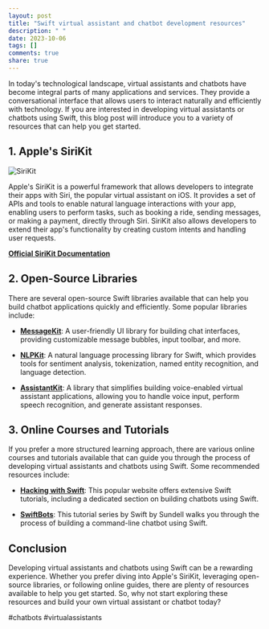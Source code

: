 ```yaml
---
layout: post
title: "Swift virtual assistant and chatbot development resources"
description: " "
date: 2023-10-06
tags: []
comments: true
share: true
---
```


In today's technological landscape, virtual assistants and chatbots have become integral parts of many applications and services. They provide a conversational interface that allows users to interact naturally and efficiently with technology. If you are interested in developing virtual assistants or chatbots using Swift, this blog post will introduce you to a variety of resources that can help you get started.

## 1. Apple's SiriKit

![SiriKit](https://example.com/sirikit.png)

Apple's SiriKit is a powerful framework that allows developers to integrate their apps with Siri, the popular virtual assistant on iOS. It provides a set of APIs and tools to enable natural language interactions with your app, enabling users to perform tasks, such as booking a ride, sending messages, or making a payment, directly through Siri. SiriKit also allows developers to extend their app's functionality by creating custom intents and handling user requests.

**[Official SiriKit Documentation](https://developer.apple.com/documentation/sirikit)**

## 2. Open-Source Libraries

There are several open-source Swift libraries available that can help you build chatbot applications quickly and efficiently. Some popular libraries include:

- **[MessageKit](https://github.com/MessageKit/MessageKit)**: A user-friendly UI library for building chat interfaces, providing customizable message bubbles, input toolbar, and more.

- **[NLPKit](https://github.com/jcavar/nlpkit)**: A natural language processing library for Swift, which provides tools for sentiment analysis, tokenization, named entity recognition, and language detection.

- **[AssistantKit](https://github.com/chrisamanse/AssistantKit)**: A library that simplifies building voice-enabled virtual assistant applications, allowing you to handle voice input, perform speech recognition, and generate assistant responses.

## 3. Online Courses and Tutorials

If you prefer a more structured learning approach, there are various online courses and tutorials available that can guide you through the process of developing virtual assistants and chatbots using Swift. Some recommended resources include:

- **[Hacking with Swift](https://www.hackingwithswift.com/)**: This popular website offers extensive Swift tutorials, including a dedicated section on building chatbots using Swift.

- **[SwiftBots](https://swiftbysundell.com/basics/building-a-command-line-tool-in-swift/)**: This tutorial series by Swift by Sundell walks you through the process of building a command-line chatbot using Swift.

## Conclusion

Developing virtual assistants and chatbots using Swift can be a rewarding experience. Whether you prefer diving into Apple's SiriKit, leveraging open-source libraries, or following online guides, there are plenty of resources available to help you get started. So, why not start exploring these resources and build your own virtual assistant or chatbot today?

#chatbots #virtualassistants